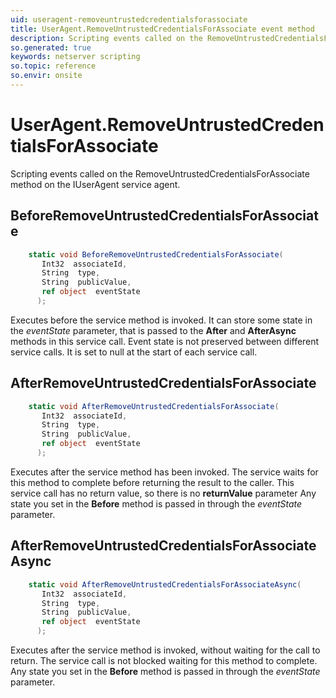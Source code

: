 ```yaml
---
uid: useragent-removeuntrustedcredentialsforassociate
title: UserAgent.RemoveUntrustedCredentialsForAssociate event method
description: Scripting events called on the RemoveUntrustedCredentialsForAssociate method on the UserAgent service agent.
so.generated: true
keywords: netserver scripting
so.topic: reference
so.envir: onsite
---
```

# UserAgent.RemoveUntrustedCredentialsForAssociate

Scripting events called on the <see cref='M:IUserAgent.RemoveUntrustedCredentialsForAssociate'>RemoveUntrustedCredentialsForAssociate</see> method on the <see cref='IUserAgent'>IUserAgent</see>  service agent.

## BeforeRemoveUntrustedCredentialsForAssociate
```cs
    static void BeforeRemoveUntrustedCredentialsForAssociate(
       Int32  associateId,
       String  type,
       String  publicValue,
       ref object  eventState
      );
```
Executes before the service method is invoked.
It can store some state in the *eventState* parameter, that is passed to the **After** and **AfterAsync** methods in this service call.
Event state is not preserved between different service calls. It is set to null at the start of each service call.
## AfterRemoveUntrustedCredentialsForAssociate
```cs
    static void AfterRemoveUntrustedCredentialsForAssociate(
       Int32  associateId,
       String  type,
       String  publicValue,
       ref object  eventState
      );
```
Executes after the service method has been invoked. The service waits for this method to complete before returning the result to the caller.
This service call has no return value, so there is no **returnValue** parameter
Any state you set in the **Before** method is passed in through the *eventState* parameter.
## AfterRemoveUntrustedCredentialsForAssociateAsync
```cs
    static void AfterRemoveUntrustedCredentialsForAssociateAsync(
       Int32  associateId,
       String  type,
       String  publicValue,
       ref object  eventState
      );
```
Executes after the service method is invoked, without waiting for the call to return.
The service call is not blocked waiting for this method to complete.
Any state you set in the **Before** method is passed in through the *eventState* parameter.

